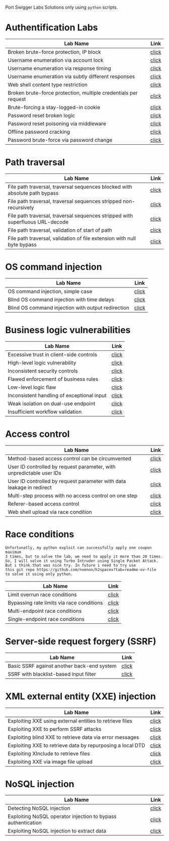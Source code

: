 Port Swigger Labs Solutions only using `python` scripts.


# Authentification Labs
|Lab Name|Link|
|---|---|
|Broken brute-force protection, IP block|[click](ServerSide/Authentification/Broken%20brute-force%20protection%2C%20IP%20block/solve.py)|
|Username enumeration via account lock|[click](/ServerSide/Authentification/Username%20enumeration%20via%20account%20lock/solve.py)|
|Username enumeration via response timing|[click](/ServerSide/Authentification/Username%20enumeration%20via%20response%20timing/solve.py)|
|Username enumeration via subtly different responses|[click](/ServerSide/Authentification/Username%20enumeration%20via%20subtly%20different%20responses/solve.py)|
|Web shell content type restriction|[click](https://github.com/NOZ1000/PortSwiggerSolutions/blob/main/ServerSide/FileUpload/web_shell_content_type_rest/solve.py)|
|Broken brute-force protection, multiple credentials per request|[click](/ServerSide/Authentification/Broken%20brute-force%20protection,%20multiple%20credentials%20per%20request/solve.py)|
|Brute-forcing a stay-logged-in cookie|[click](/ServerSide/Authentification/Brute-forcing%20a%20stay-logged-in%20cookie/solve.py)|
|Password reset broken logic|[click](/ServerSide/Authentification/Password%20reset%20broken%20logic/solve.py)|
|Password reset poisoning via middleware|[click](/ServerSide/Authentification/Password%20reset%20poisoning%20via%20middleware/solve.py)|
|Offline password cracking|[click](/ServerSide/Authentification/Offline%20password%20cracking/solve.py)|
|Password brute-force via password change|[click](/ServerSide/Authentification/Password%20brute-force%20via%20password%20change/solve.py)|

# Path traversal
|Lab Name|Link|
|---|---|
|File path traversal, traversal sequences blocked with absolute path bypass|[click](/ServerSide/PathTraversal/File%20path%20traversal,%20traversal%20sequences%20blocked%20with%20absolute%20path%20bypass/solve.py)|
|File path traversal, traversal sequences stripped non-recursively|[click](/ServerSide/PathTraversal/File%20path%20traversal,%20traversal%20sequences%20stripped%20non-recursively/solve.py)|
|File path traversal, traversal sequences stripped with superfluous URL-decode|[click](/ServerSide/PathTraversal/File%20path%20traversal,%20traversal%20sequences%20stripped%20with%20superfluous%20URL-decode/solve.py)|
|File path traversal, validation of start of path|[click](/ServerSide/PathTraversal/File%20path%20traversal,%20validation%20of%20start%20of%20path/solve.py)|
|File path traversal, validation of file extension with null byte bypass|[click](/ServerSide/PathTraversal/File%20path%20traversal,%20validation%20of%20file%20extension%20with%20null%20byte%20bypass/solve.py)|

# OS command injection
|Lab Name|Link|
|---|---|
|OS command injection, simple case|[click](/ServerSide/OS%20command%20injection/OS%20command%20injection,%20simple%20case/solve.py)|
|Blind OS command injection with time delays|[click](/ServerSide/OS%20command%20injection/Blind%20OS%20command%20injection%20with%20time%20delays/solve.py)|
|Blind OS command injection with output redirection|[click](/ServerSide/OS%20command%20injection/Blind%20OS%20command%20injection%20with%20output%20redirection/solve.py)|

# Business logic vulnerabilities
|Lab Name|Link|
|---|---|
|Excessive trust in client-side controls|[click](/ServerSide/Business%20logic%20vulnerabilities/Excessive%20trust%20in%20client-side%20controls/solve.py)|
|High-level logic vulnerability|[click](/ServerSide/Business%20logic%20vulnerabilities/High-level%20logic%20vulnerability/solve.py)|
|Inconsistent security controls|[click](/ServerSide/Business%20logic%20vulnerabilities/Inconsistent%20security%20controls/solve.py)|
|Flawed enforcement of business rules|[click](/ServerSide/Business%20logic%20vulnerabilities/Flawed%20enforcement%20of%20business%20rules/solve.py)|
|Low-level logic flaw|[click](/ServerSide/Business%20logic%20vulnerabilities/Low-level%20logic%20flaw/solve.py)|
|Inconsistent handling of exceptional input|[click](/ServerSide/Business%20logic%20vulnerabilities/Inconsistent%20handling%20of%20exceptional%20input/solve.py)|
|Weak isolation on dual-use endpoint|[click](/ServerSide/Business%20logic%20vulnerabilities/Weak%20isolation%20on%20dual-use%20endpoint/solve.py)
|Insufficient workflow validation|[click](/ServerSide/Business%20logic%20vulnerabilities/Insufficient%20workflow%20validation/solve.md)|

# Access control
|Lab Name|Link|
|---|---|
|Method-based access control can be circumvented|[click](/ServerSide/AccessControl/Method-based%20access%20control%20can%20be%20circumvented/solve.py)|
|User ID controlled by request parameter, with unpredictable user IDs|[click](/ServerSide/AccessControl/User%20ID%20controlled%20by%20request%20parameter,%20with%20unpredictable%20user%20IDs%20/solve.py)|
|User ID controlled by request parameter with data leakage in redirect|[click](/ServerSide/AccessControl/User%20ID%20controlled%20by%20request%20parameter%20with%20data%20leakage%20in%20redirect/solve.py)|
|Multi-step process with no access control on one step|[click](/ServerSide/AccessControl/Multi-step%20process%20with%20no%20access%20control%20on%20one%20step/solve.py)|
|Referer-based access control|[click](/ServerSide/AccessControl/Referer-based%20access%20control/solve.py)|
|Web shell upload via race condition|[click](/ServerSide/FileUpload/Web%20shell%20upload%20via%20race%20condition/solve.py)|

# Race conditions
    Unfortunatly, my python exploit can successfully apply one coupon maximum 
    3 times, but to solve the lab, we need to apply it more than 20 times.
    So, I will solve it using Turbo Intruder using Single Packet Attack. 
    But i think that was nice try. In future i need to try use 
    this git repo https://github.com/nxenon/h2spacex?tab=readme-ov-file 
    to solve it using only python.
|Lab Name|Link|
|---|---|
|Limit overrun race conditions|[click](/ServerSide/Race%20conditions/Limit%20overrun%20race%20conditions/solve.py)|
|Bypassing rate limits via race conditions|[click](/ServerSide/Race%20conditions/Bypassing%20rate%20limits%20via%20race%20conditions/solve.md)|
|Multi-endpoint race conditions|[click](/ServerSide/Race%20conditions/Multi-endpoint%20race%20conditions/solve.md)|
|Single-endpoint race conditions|[click](/ServerSide/Race%20conditions/Single-endpoint%20race%20conditions/solve.md)|


# Server-side request forgery (SSRF)

|Lab Name|Link|
|---|---|
|Basic SSRF against another back-end system|[click](/ServerSide/SSRF/Basic%20SSRF%20against%20another%20back-end%20system/solve.py)|
|SSRF with blacklist-based input filter|[click](/ServerSide/SSRF/SSRF%20with%20blacklist-based%20input%20filter/solve.py)|

# XML external entity (XXE) injection

|Lab Name|Link|
|---|---|
|Exploiting XXE using external entities to retrieve files|[click](/ServerSide/XXE/Exploiting%20XXE%20using%20external%20entities%20to%20retrieve%20files/solve.py)|
|Exploiting XXE to perform SSRF attacks|[click](/ServerSide/XXE/Exploiting%20XXE%20to%20perform%20SSRF%20attacks/solve.py)|
|Exploiting blind XXE to retrieve data via error messages|[click](/ServerSide/XXE/Exploiting%20blind%20XXE%20to%20retrieve%20data%20via%20error%20messages/solve.py)|
|Exploiting XXE to retrieve data by repurposing a local DTD|[click](/ServerSide/XXE/Exploiting%20XXE%20to%20retrieve%20data%20by%20repurposing%20a%20local%20DTD/solve.py)|
|Exploiting XInclude to retrieve files|[click](/ServerSide/XXE/Exploiting%20XInclude%20to%20retrieve%20files/solve.py)|
|Exploiting XXE via image file upload|[click](/ServerSide/XXE/Exploiting%20XXE%20via%20image%20file%20upload/solve.py)|

# NoSQL injection
|Lab Name|Link|
|---|---|
|Detecting NoSQL injection|[click](/ServerSide/NoSQL/Detecting%20NoSQL%20injection/solve.py)|
|Exploiting NoSQL operator injection to bypass authentication|[click](/ServerSide/NoSQL/Exploiting%20NoSQL%20operator%20injection%20to%20bypass%20authentication/solve.py)|
|Exploiting NoSQL injection to extract data|[click](/ServerSide/NoSQL/Exploiting%20NoSQL%20injection%20to%20extract%20data/solve.py)|